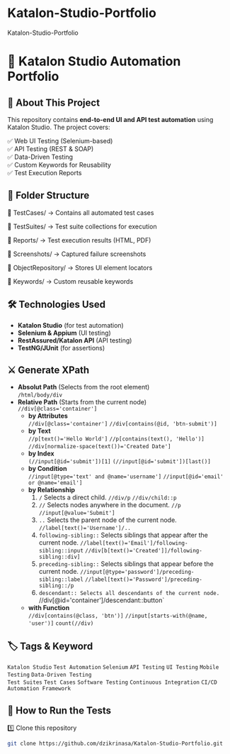 # Katalon-Studio-Portfolio
Katalon-Studio-Portfolio

# 🚀 Katalon Studio Automation Portfolio  

## 📌 About This Project  
This repository contains **end-to-end UI and API test automation** using Katalon Studio. The project covers:

✅ Web UI Testing (Selenium-based)  
✅ API Testing (REST & SOAP)  
✅ Data-Driven Testing  
✅ Custom Keywords for Reusability  
✅ Test Execution Reports
  

## 📂 Folder Structure  
📂 TestCases/ → Contains all automated test cases

📂 TestSuites/ → Test suite collections for execution

📂 Reports/ → Test execution results (HTML, PDF)

📂 Screenshots/ → Captured failure screenshots

📂 ObjectRepository/ → Stores UI element locators

📂 Keywords/ → Custom reusable keywords

## 🛠️ Technologies Used  
- **Katalon Studio** (for test automation)  
- **Selenium & Appium** (UI testing)  
- **RestAssured/Katalon API** (API testing)  
- **TestNG/JUnit** (for assertions)

## ⚔️ Generate XPath 
- **Absolut Path** (Selects from the root element)  
  `/html/body/div`  
- **Relative Path** (Starts from the current node)  
  `//div[@class='container']`  
  - **by Attributes**  
     `//div[@class='container']` `//div[contains(@id, 'btn-submit')]`  
  - **by Text**  
     `//p[text()='Hello World']` `//p[contains(text(), 'Hello')]` `//div[normalize-space(text())='Created Date']`  
  - **by Index**  
     `(//input[@id='submit'])[1]` `(//input[@id='submit'])[last()]`  
  - **by Condition**  
    `//input[@type='text' and @name='username']` `//input[@id='email' or @name='email']`  
  - **by Relationship**  
    1. `/` Selects a direct child. `//div/p` `//div/child::p`  
    2. `//` Selects nodes anywhere in the document. `//p` `//input[@value='Submit']`  
    3. `..` Selects the parent node of the current node. `//label[text()='Username']/..`  
    4. `following-sibling::` Selects siblings that appear after the current node.  `//label[text()='Email']/following-sibling::input` `//div[b[text()='Created']]/following-sibling::div]`  
    5. `preceding-sibling::` Selects siblings that appear before the current node.  `//input[@type='password']/preceding-sibling::label` `//label[text()='Password']/preceding-sibling::/p`  
    6. `descendant:: Selects all descendants of the current node.  `//div[@id='container']/descendant::button`  
  - **with Function**  
    `//div[contains(@class, 'btn')]` `//input[starts-with(@name, 'user')]` `count(//div)`  
    
## 🏷️ Tags & Keyword
`Katalon Studio` `Test Automation` `Selenium` `API Testing` `UI Testing` `Mobile Testing` `Data-Driven Testing`  
`Test Suites` `Test Cases` `Software Testing` `Continuous Integration` `CI/CD` `Automation Framework`  

## 🚀 How to Run the Tests  
1️⃣ Clone this repository  
```bash
git clone https://github.com/dzikrinasa/Katalon-Studio-Portfolio.git


